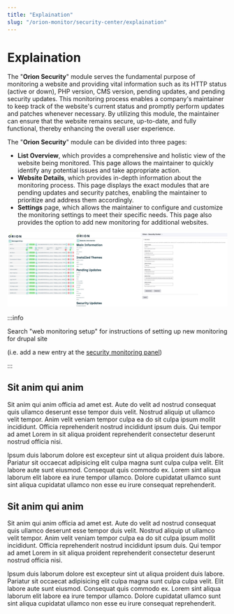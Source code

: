 ```yaml
---
title: "Explaination"
slug: "/orion-monitor/security-center/explaination"
---
```




# Explaination 

The "**Orion Security**" module serves the fundamental purpose of monitoring a website and providing vital information such as its HTTP status (active or down), PHP version, CMS version, pending updates, and pending security updates. This monitoring process enables a company's maintainer to keep track of the website's current status and promptly perform updates and patches whenever necessary. By utilizing this module, the maintainer can ensure that the website remains secure, up-to-date, and fully functional, thereby enhancing the overall user experience.



The "**Orion Security**" module can be divided into three pages:

-   **List Overview**, which provides a comprehensive and holistic view of the website being monitored. This page allows the maintainer to quickly identify any potential issues and take appropriate action.
-   **Website Details**, which provides in-depth information about the monitoring process. This page displays the exact modules that are pending updates and security patches, enabling the maintainer to prioritize and address them accordingly.
-   **Settings** page, which allows the maintainer to configure and customize the monitoring settings to meet their specific needs. This page also provides the option to add new monitoring for additional websites.

![2023.06.13 - 09_48_55 -  [Google Chrome-Orion - Security Center  OPC] -](assets/2023.06.13%20-%2009_48_55%20-%20%20%5BGoogle%20Chrome-Orion%20-%20Security%20Center%20%20OPC%5D%20-.jpg)



:::info

Search "web monitoring setup" for instructions of setting up new monitoring for drupal site

(i.e. add a new entry at the [security monitoring panel](assets/image-20230613093422220.png))

:::







## Sit anim qui anim


Sit anim qui anim officia ad amet est. Aute do velit ad nostrud consequat quis ullamco deserunt esse tempor duis velit. Nostrud aliquip ut ullamco velit tempor. Anim velit veniam tempor culpa ea do sit culpa ipsum mollit incididunt. Officia reprehenderit nostrud incididunt ipsum duis. Qui tempor ad amet Lorem in sit aliqua proident reprehenderit consectetur deserunt nostrud officia nisi.

Ipsum duis laborum dolore est excepteur sint ut aliqua proident duis labore. Pariatur sit occaecat adipisicing elit culpa magna sunt culpa culpa velit. Elit labore aute sunt eiusmod. Consequat quis commodo ex. Lorem sint aliqua laborum elit labore ea irure tempor ullamco. Dolore cupidatat ullamco sunt sint aliqua cupidatat ullamco non esse eu irure consequat reprehenderit.


## Sit anim qui anim

Sit anim qui anim officia ad amet est. Aute do velit ad nostrud consequat quis ullamco deserunt esse tempor duis velit. Nostrud aliquip ut ullamco velit tempor. Anim velit veniam tempor culpa ea do sit culpa ipsum mollit incididunt. Officia reprehenderit nostrud incididunt ipsum duis. Qui tempor ad amet Lorem in sit aliqua proident reprehenderit consectetur deserunt nostrud officia nisi.

Ipsum duis laborum dolore est excepteur sint ut aliqua proident duis labore. Pariatur sit occaecat adipisicing elit culpa magna sunt culpa culpa velit. Elit labore aute sunt eiusmod. Consequat quis commodo ex. Lorem sint aliqua laborum elit labore ea irure tempor ullamco. Dolore cupidatat ullamco sunt sint aliqua cupidatat ullamco non esse eu irure consequat reprehenderit.

